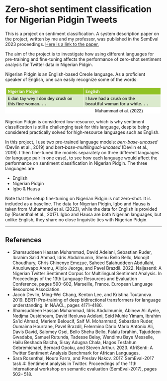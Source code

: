 # Zero-shot sentiment classification for Nigerian Pidgin Tweets

This is a project on sentiment classification. A system description paper on the project, written by me and my professor, was published in the SemEval 2023 proceedings. [Here is a link to the paper.](https://aclanthology.org/2023.semeval-1.205/)

The aim of the project is to investigate how using different languages for pre-training and fine-tuning affects the performance of zero-shot sentiment analysis for Twitter data in Nigerian Pidgin. 

Nigerian Pidgin is an English-based Creole language. As a proficient speaker of English, one can easily recognize some of the words:

<img src="images/nigerian_pidgin.jpg"  width="500">

Nigerian Pidgin is considered low-resource, which is why sentiment classification is still a challenging task for this language, despite being considered practically solved for high-resource languages such as English.

In this project, I use two pre-trained language models: <i>bert-base-uncased</i> (Devlin et al., 2019) and <i>bert-base-multilingual-uncased</i> (Devlin et al., 2019). I then fine-tuned the models separately on three different languages (or language pair in one case), to see how each language would affect the performance on sentiment classification in Nigerian Pidgin. The three languages are

<ul>
<li> English </li>
<li> Nigerian Pidgin </li>
<li> Igbo & Hausa </li>
</ul>

Note that the setup fine-tuning on Nigerian Pidgin is not zero-shot. It is included as a baseline. The data for Nigerian Pidgin, Igbo and Hausa is taken from Muhammad et al. (2023), while the data for English is provided by (Rosenthal et al., 2017). Igbo and Hausa are both Nigerian languages, but unlike English, they share no close linguistic ties with Nigerian Pidgin. 

<hr>

## References

<ul>
<li>Shamsuddeen Hassan Muhammad, David Adelani, Sebastian Ruder, Ibrahim Sa’id Ahmad, Idris Abdulmumin, Shehu Bello Bello, Monojit Choudhury, Chris Chinenye Emezue, Saheed Salahuddeen Abdullahi, Anuoluwapo Aremu, Alipio Jeorge, and Pavel Brazdil. 2022. Naijasenti: A Nigerian Twitter Sentiment Corpus for Multilingual Sentiment Analysis. In Proceedings of the 13th Language Resources and Evaluation Conference, pages 590–602, Marseille, France. European Language Resources Association.</li>
<li>Jacob Devlin, Ming-Wei Chang, Kenton Lee, and
Kristina Toutanova. 2019. BERT: Pre-training of deep bidirectional transformers for language understanding. In NAACL, pages 4171–4186.
</li>
<li>Shamsuddeen Hassan Muhammad, Idris Abdulmumin,
Abinew Ali Ayele, Nedjma Ousidhoum, David Ifeoluwa
Adelani, Seid Muhie Yimam, Ibrahim Sa’id
Ahmad, Meriem Beloucif, Saif M. Mohammad, Sebastian
Ruder, Oumaima Hourrane, Pavel Brazdil,
Felermino Dário Mário António Ali, Davis David,
Salomey Osei, Bello Shehu Bello, Falalu Ibrahim,
Tajuddeen Gwadabe, Samuel Rutunda, Tadesse Belay,
Wendimu Baye Messelle, Hailu Beshada Balcha,
Sisay Adugna Chala, Hagos Tesfahun Gebremichael,
Bernard Opoku, and Steven Arthur. 2023. AfriSenti:
A Twitter Sentiment Analysis Benchmark for African
Languages.</li>
<li>Sara Rosenthal, Noura Farra, and Preslav Nakov. 2017.
SemEval-2017 task 4: Sentiment analysis in Twitter.
Proceedings of the 11th international workshop
on semantic evaluation (SemEval-2017), pages 502–
518.</li>
</ul>

